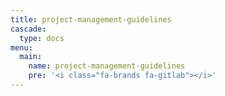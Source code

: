 ```yaml
---
title: project-management-guidelines
cascade:
  type: docs
menu:
  main:
    name: project-management-guidelines
    pre: '<i class="fa-brands fa-gitlab"></i>'
---
```

